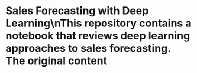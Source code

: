 # Sales Forecasting with Deep Learning\nThis repository contains a notebook that reviews deep learning approaches to sales forecasting. The original content 